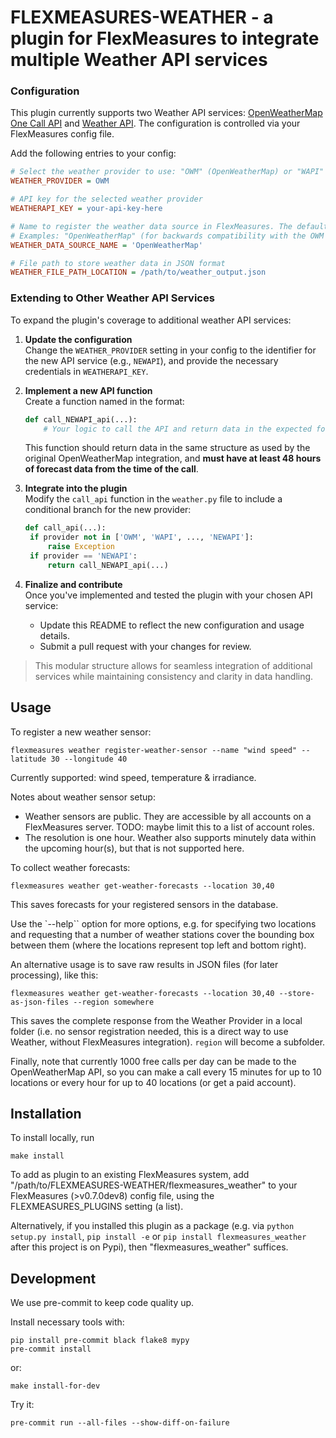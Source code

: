 # FLEXMEASURES-WEATHER - a plugin for FlexMeasures to integrate multiple Weather API services

### Configuration

This plugin currently supports two Weather API services: [OpenWeatherMap One Call API](https://openweathermap.org/api/one-call-3) and [Weather API](https://www.weatherapi.com/). The configuration is controlled via your FlexMeasures config file.

Add the following entries to your config:

```ini
# Select the weather provider to use: "OWM" (OpenWeatherMap) or "WAPI" (Weather API)
WEATHER_PROVIDER = OWM

# API key for the selected weather provider
WEATHERAPI_KEY = your-api-key-here

# Name to register the weather data source in FlexMeasures. The default is 'Weather'.
# Examples: "OpenWeatherMap" (for backwards compatibility with the OWM plugin).
WEATHER_DATA_SOURCE_NAME = 'OpenWeatherMap'

# File path to store weather data in JSON format
WEATHER_FILE_PATH_LOCATION = /path/to/weather_output.json
```

### Extending to Other Weather API Services

To expand the plugin's coverage to additional weather API services:

1. **Update the configuration**  
   Change the `WEATHER_PROVIDER` setting in your config to the identifier for the new API service (e.g., `NEWAPI`), and provide the necessary credentials in `WEATHERAPI_KEY`.

2. **Implement a new API function**  
   Create a function named in the format:

   ```python
   def call_NEWAPI_api(...):
       # Your logic to call the API and return data in the expected format
   ```

   This function should return data in the same structure as used by the original OpenWeatherMap integration, and **must have at least 48 hours of forecast data from the time of the call**.

3. **Integrate into the plugin**  
   Modify the `call_api` function in the `weather.py` file to include a conditional branch for the new provider:

   ```python
   def call_api(...):
    if provider not in ['OWM', 'WAPI', ..., 'NEWAPI']:
        raise Exception
    if provider == 'NEWAPI':
        return call_NEWAPI_api(...)
   ```

4. **Finalize and contribute**  
   Once you've implemented and tested the plugin with your chosen API service:
   - Update this README to reflect the new configuration and usage details.
   - Submit a pull request with your changes for review.

> This modular structure allows for seamless integration of additional services while maintaining consistency and clarity in data handling.


## Usage

To register a new weather sensor:

`flexmeasures weather register-weather-sensor --name "wind speed" --latitude 30 --longitude 40`

Currently supported: wind speed, temperature & irradiance.

Notes about weather sensor setup: 

- Weather sensors are public. They are accessible by all accounts on a FlexMeasures server. TODO: maybe limit this to a list of account roles.
- The resolution is one hour. Weather also supports minutely data within the upcoming hour(s), but that is not supported here.

To collect weather forecasts:

`flexmeasures weather get-weather-forecasts --location 30,40`

This saves forecasts for your registered sensors in the database.

Use the `--help`` option for more options, e.g. for specifying two locations and requesting that a number of weather stations cover the bounding box between them (where the locations represent top left and bottom right).

An alternative usage is to save raw results in JSON files (for later processing), like this:

`flexmeasures weather get-weather-forecasts --location 30,40 --store-as-json-files --region somewhere`

This saves the complete response from the Weather Provider in a local folder (i.e. no sensor registration needed, this is a direct way to use Weather, without FlexMeasures integration). `region` will become a subfolder.
 
Finally, note that currently 1000 free calls per day can be made to the OpenWeatherMap API,
so you can make a call every 15 minutes for up to 10 locations or every hour for up to 40 locations (or get a paid account).


## Installation

To install locally, run

    make install

To add as plugin to an existing FlexMeasures system, add "/path/to/FLEXMEASURES-WEATHER/flexmeasures_weather" to your FlexMeasures (>v0.7.0dev8) config file,
using the FLEXMEASURES_PLUGINS setting (a list).

Alternatively, if you installed this plugin as a package (e.g. via `python setup.py install`, `pip install -e` or `pip install flexmeasures_weather` after this project is on Pypi), then "flexmeasures_weather" suffices.



## Development

We use pre-commit to keep code quality up.

Install necessary tools with:

    pip install pre-commit black flake8 mypy
    pre-commit install

or:

    make install-for-dev

Try it:

    pre-commit run --all-files --show-diff-on-failure

